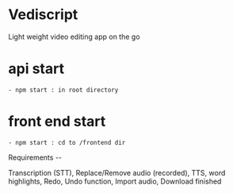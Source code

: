# Vediscript
 Light weight video editing app on the go

# api start
    - npm start : in root directory
# front end start
    - npm start : cd to /frontend dir

Requirements -- 

Transcription (STT), 
Replace/Remove audio (recorded), 
TTS, 
word highlights,
Redo, Undo function,
Import audio,
Download finished 